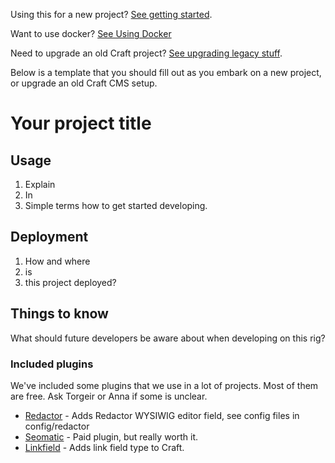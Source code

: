 Using this for a new project? [See getting started](docs/GETTING_STARTED.md).

Want to use docker? [See Using Docker](docs/USING_DOCKER.md)

Need to upgrade an old Craft project? [See upgrading legacy stuff](docs/UPGRADING_LEGACY_RIG.md).

Below is a template that you should fill out as you embark on a new project, or upgrade an old Craft CMS setup.

# Your project title

## Usage

1.  Explain
2.  In
3.  Simple terms how to get started developing.

## Deployment

1.  How and where
2.  is
3.  this project deployed?

## Things to know

What should future developers be aware about when developing on this rig?

### Included plugins

We've included some plugins that we use in a lot of projects. Most of them are free. Ask Torgeir or Anna if some is unclear.

- [Redactor](https://plugins.craftcms.com/redactor) - Adds Redactor WYSIWIG editor field, see config files in config/redactor
- [Seomatic](https://plugins.craftcms.com/seomatic) - Paid plugin, but really worth it.
- [Linkfield](https://plugins.craftcms.com/typedlinkfield) - Adds link field type to Craft.
